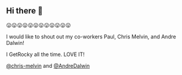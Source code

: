 ## Hi there 👋

😛😛😛😛😛😛😛😛😛😛😛😛

I would like to shout out my co-workers Paul, Chris Melvin, and Andre Dalwin!

I GetRocky all the time. LOVE IT!

[@chris-melvin](https://github.com/chris-melvin) and [@AndreDalwin](https://github.com/AndreDalwin)

